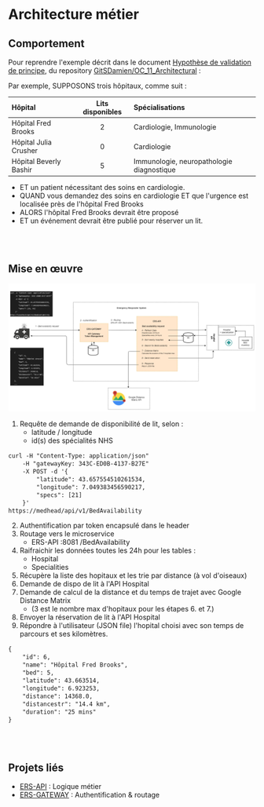 # Architecture métier

## Comportement
Pour reprendre l'exemple décrit dans le document [Hypothèse de validation de principe](https://github.com/GitSDamien/OC_11_Architectural/blob/master/artefacts/architecture/hypothesis-emergency-responder), du repository [GitSDamien/OC_11_Architectural](https://github.com/GitSDamien/OC_11_Architectural) :


Par exemple, SUPPOSONS trois hôpitaux, comme suit :

| Hôpital | Lits disponibles | Spécialisations |
|:-------|:-------:|:-------|
| Hôpital Fred Brooks | 2 | Cardiologie, Immunologie|
| Hôpital Julia Crusher | 0 | Cardiologie | 
| Hôpital Beverly Bashir | 5 | Immunologie, neuropathologie diagnostique |

* ET un patient nécessitant des soins en cardiologie.
* QUAND vous demandez des soins en cardiologie ET que l'urgence est localisée près de l'hôpital Fred Brooks
* ALORS l'hôpital Fred Brooks devrait être proposé
* ET un événement devrait être publié pour réserver un lit.

<br>
<br>

## Mise en œuvre

![Architecture métier](./images/Architecture_metier.png)

1. Requête de demande de disponibilité de lit, selon :
    - latitude / longitude
    - id(s) des spécialités NHS
```
curl -H "Content-Type: application/json"
    -H "gatewayKey: 343C-ED0B-4137-B27E" 
    -X POST -d '{
        "latitude": 43.657554510261534,
        "longitude": 7.049383456590217,
        "specs": [21]
    }' 
https://medhead/api/v1/BedAvailability
```

2. Authentification par token encapsulé dans le header
3. Routage vers le microservice 
    - ERS-API :8081 /BedAvailability
4. Raifraichir les données toutes les 24h pour les tables :
    - Hospital
    - Specialities
5. Récupère la liste des hopitaux et les trie par distance (à vol d'oiseaux)
6. Demande de dispo de lit à l'API Hospital
7. Demande de calcul de la distance et du temps de trajet avec Google Distance Matrix
    - (3 est le nombre max d'hopitaux pour les étapes 6. et 7.)
8. Envoyer la réservation de lit à l'API Hospital
9. Répondre à l'utilisateur (JSON file) l'hopital choisi avec son temps de parcours et ses kilomètres.

```
{
    "id": 6,
    "name": "Hôpital Fred Brooks",
    "bed": 5,
    "latitude": 43.663514,
    "longitude": 6.923253,
    "distance": 14368.0,
    "distancestr": "14.4 km",
    "duration": "25 mins"
}
```


<br>
<br>

## Projets liés
- [ERS-API](../ers-api/) : Logique métier
- [ERS-GATEWAY](../ers-gateway/) : Authentification & routage
